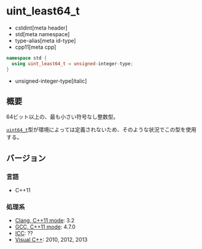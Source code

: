 # uint_least64_t
* cstdint[meta header]
* std[meta namespace]
* type-alias[meta id-type]
* cpp11[meta cpp]

```cpp
namespace std {
  using uint_least64_t = unsigned-integer-type;
}
```
* unsigned-integer-type[italic]

## 概要
64ビット以上の、最も小さい符号なし整数型。

[`uint64_t`](uint64_t.md)型が環境によっては定義されないため、そのような状況でこの型を使用する。

## バージョン
### 言語
- C++11

### 処理系
- [Clang, C++11 mode](/implementation.md#clang): 3.2
- [GCC, C++11 mode](/implementation.md#gcc): 4.7.0
- [ICC](/implementation.md#icc): ??
- [Visual C++](/implementation.md#visual_cpp): 2010, 2012, 2013
